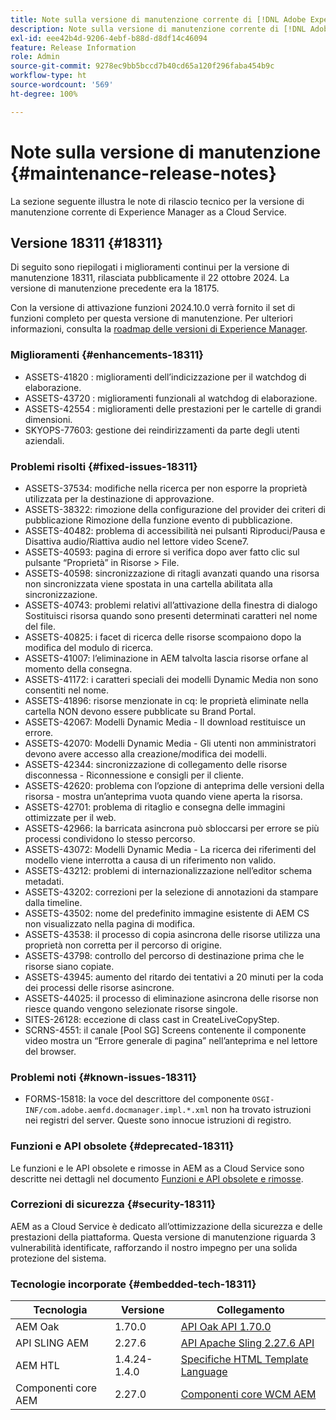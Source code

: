 ```yaml
---
title: Note sulla versione di manutenzione corrente di [!DNL Adobe Experience Manager]  as a Cloud Service.
description: Note sulla versione di manutenzione corrente di [!DNL Adobe Experience Manager]  as a Cloud Service.
exl-id: eee42b4d-9206-4ebf-b88d-d8df14c46094
feature: Release Information
role: Admin
source-git-commit: 9278ec9bb5bccd7b40cd65a120f296faba454b9c
workflow-type: ht
source-wordcount: '569'
ht-degree: 100%

---
```



# Note sulla versione di manutenzione {#maintenance-release-notes}

La sezione seguente illustra le note di rilascio tecnico per la versione di manutenzione corrente di Experience Manager as a Cloud Service.

## Versione 18311 {#18311}

Di seguito sono riepilogati i miglioramenti continui per la versione di manutenzione 18311, rilasciata pubblicamente il 22 ottobre 2024. La versione di manutenzione precedente era la 18175.

Con la versione di attivazione funzioni 2024.10.0 verrà fornito il set di funzioni completo per questa versione di manutenzione. Per ulteriori informazioni, consulta la [roadmap delle versioni di Experience Manager](https://experienceleague.adobe.com/it/docs/experience-manager-release-information/aem-release-updates/update-releases-roadmap).

### Miglioramenti {#enhancements-18311}

* ASSETS-41820 : miglioramenti dell’indicizzazione per il watchdog di elaborazione.
* ASSETS-43720 : miglioramenti funzionali al watchdog di elaborazione.
* ASSETS-42554 : miglioramenti delle prestazioni per le cartelle di grandi dimensioni.
* SKYOPS-77603: gestione dei reindirizzamenti da parte degli utenti aziendali.

### Problemi risolti {#fixed-issues-18311}

* ASSETS-37534: modifiche nella ricerca per non esporre la proprietà utilizzata per la destinazione di approvazione.
* ASSETS-38322: rimozione della configurazione del provider dei criteri di pubblicazione Rimozione della funzione evento di pubblicazione.
* ASSETS-40482: problema di accessibilità nei pulsanti Riproduci/Pausa e Disattiva audio/Riattiva audio nel lettore video Scene7.
* ASSETS-40593: pagina di errore si verifica dopo aver fatto clic sul pulsante “Proprietà” in Risorse > File.
* ASSETS-40598: sincronizzazione di ritagli avanzati quando una risorsa non sincronizzata viene spostata in una cartella abilitata alla sincronizzazione.
* ASSETS-40743: problemi relativi all’attivazione della finestra di dialogo Sostituisci risorsa quando sono presenti determinati caratteri nel nome del file.
* ASSETS-40825: i facet di ricerca delle risorse scompaiono dopo la modifica del modulo di ricerca.
* ASSETS-41007: l’eliminazione in AEM talvolta lascia risorse orfane al momento della consegna.
* ASSETS-41172: i caratteri speciali dei modelli Dynamic Media non sono consentiti nel nome.
* ASSETS-41896: risorse menzionate in cq: le proprietà eliminate nella cartella NON devono essere pubblicate su Brand Portal.
* ASSETS-42067: Modelli Dynamic Media - Il download restituisce un errore.
* ASSETS-42070: Modelli Dynamic Media - Gli utenti non amministratori devono avere accesso alla creazione/modifica dei modelli.
* ASSETS-42344: sincronizzazione di collegamento delle risorse disconnessa - Riconnessione e consigli per il cliente.
* ASSETS-42620: problema con l’opzione di anteprima delle versioni della risorsa - mostra un’anteprima vuota quando viene aperta la risorsa.
* ASSETS-42701: problema di ritaglio e consegna delle immagini ottimizzate per il web.
* ASSETS-42966: la barricata asincrona può sbloccarsi per errore se più processi condividono lo stesso percorso.
* ASSETS-43072: Modelli Dynamic Media - La ricerca dei riferimenti del modello viene interrotta a causa di un riferimento non valido.
* ASSETS-43212: problemi di internazionalizzazione nell’editor schema metadati.
* ASSETS-43202: correzioni per la selezione di annotazioni da stampare dalla timeline.
* ASSETS-43502: nome del predefinito immagine esistente di AEM CS non visualizzato nella pagina di modifica.
* ASSETS-43538: il processo di copia asincrona delle risorse utilizza una proprietà non corretta per il percorso di origine.
* ASSETS-43798: controllo del percorso di destinazione prima che le risorse siano copiate.
* ASSETS-43945: aumento del ritardo dei tentativi a 20 minuti per la coda dei processi delle risorse asincrone.
* ASSETS-44025: il processo di eliminazione asincrona delle risorse non riesce quando vengono selezionate risorse singole.
* SITES-26128: eccezione di class cast in CreateLiveCopyStep.
* SCRNS-4551: il canale [Pool SG] Screens contenente il componente video mostra un “Errore generale di pagina” nell’anteprima e nel lettore del browser.

### Problemi noti {#known-issues-18311}

* FORMS-15818: la voce del descrittore del componente `OSGI-INF/com.adobe.aemfd.docmanager.impl.*.xml` non ha trovato istruzioni nei registri del server. Queste sono innocue istruzioni di registro.

### Funzioni e API obsolete {#deprecated-18311}

Le funzioni e le API obsolete e rimosse in AEM as a Cloud Service sono descritte nei dettagli nel documento [Funzioni e API obsolete e rimosse](/help/release-notes/deprecated-removed-features.md).

### Correzioni di sicurezza {#security-18311}

AEM as a Cloud Service è dedicato all’ottimizzazione della sicurezza e delle prestazioni della piattaforma. Questa versione di manutenzione riguarda 3 vulnerabilità identificate, rafforzando il nostro impegno per una solida protezione del sistema.

### Tecnologie incorporate {#embedded-tech-18311}

| Tecnologia | Versione | Collegamento |
|---|---|---|
| AEM Oak | 1.70.0 | [API Oak API 1.70.0](https://www.javadoc.io/doc/org.apache.jackrabbit/oak-api/1.70.0/index.html) |
| API SLING AEM | 2.27.6 | [API Apache Sling 2.27.6 API](https://www.javadoc.io/doc/org.apache.sling/org.apache.sling.api/latest/index.html) |
| AEM HTL | 1.4.24-1.4.0 | [Specifiche HTML Template Language](https://github.com/adobe/htl-spec) |
| Componenti core AEM | 2.27.0 | [Componenti core WCM AEM](https://github.com/adobe/aem-core-wcm-components) |
